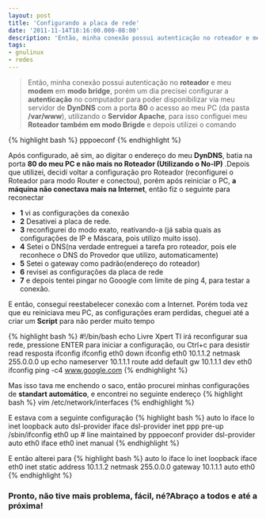 ```yaml
---
layout: post
title: 'Configurando a placa de rede'
date: '2011-11-14T18:16:00.000-08:00'
description: 'Então, minha conexão possui autenticação no roteador e meu modem em modo bridge, porém um dia precisei configurar a autenticação no computador para poder disponibilizar via meu servidor de DynDNS'
tags:
- gnulinux
- redes
---
```


> Então, minha conexão possui autenticação no __roteador__ e meu __modem__ em __modo bridge__, porém um dia precisei configurar a __autenticação__ no computador para poder disponibilizar via meu servidor de __DynDNS__ com a porta __80__ o acesso ao meu PC (da pasta __/var/www__), utilizando o __Servidor Apache__, para isso configuei meu __Roteador também em modo Brigde__ e depois utilizei o comando

{% highlight bash %}
pppoeconf
{% endhighlight %}

Após configurado, aê sim, ao digitar o endereço do meu __DynDNS__, batia na porta __80 do meu PC e não mais no Roteador (Utilizando o No-IP)__ .Depois que utilizei, decidí voltar a configuração pro Roteador (reconfigurei o Roteador para modo Router e conectou), porém após reiniciar o PC, __a máquina não conectava mais na Internet__, então fiz o seguinte para reconectar

- __1__ vi as configurações da conexão
- __2__ Desativei a placa de rede.
- __3__ reconfigurei do modo exato, reativando-a (já sabia quais as configurações de IP e Máscara, pois utilizo muito isso).
- __4__ Setei o DNS(na verdade entreguei a tarefa pro roteador, pois ele reconhece o DNS do Provedor que utilizo, automaticamente)
- __5__ Setei o gateway como padrão(endereço do roteador)
- __6__ revisei as configurações da placa de rede
- __7__ e depois tentei pingar no Gooogle com limite de ping 4, para testar a conexão.

E então, conseguí reestabelecer conexão com a Internet. Porém toda vez que eu reiniciava meu PC, as configurações eram perdidas, cheguei até a criar um __Script__ para não perder muito tempo

{% highlight bash %}
#!/bin/bash
echo Livre Xpert TI irá reconfigurar sua rede, pressione ENTER para iniciar a configuração, ou Ctrl+c para desistir
read resposta
ifconfig
ifconfig eth0 down
ifconfig eth0 10.1.1.2 netmask 255.0.0.0 up
echo nameserver 10.1.1.1
route add default gw 10.1.1.1 dev eth0
ifconfig
ping -c4 www.google.com
{% endhighlight %}

Mas isso tava me enchendo o saco, então procurei minhas configurações de __standart automático__, e encontrei no seguinte endereço
{% highlight bash %}
vim /etc/network/interfaces
{% endhighlight %}

E estava com a seguinte configuração
{% highlight bash %}
auto lo
iface lo inet loopback
auto dsl-provider
iface dsl-provider inet ppp
pre-up /sbin/ifconfig eth0 up # line maintained by pppoeconf
provider dsl-provider
auto eth0
iface eth0 inet manual
{% endhighlight %}

E então alterei para
{% highlight bash %}
auto lo
iface lo inet loopback
iface eth0 inet static
address 10.1.1.2
netmask 255.0.0.0
gateway 10.1.1.1
auto eth0
{% endhighlight %}

### Pronto, não tive mais problema, fácil, né?Abraço a todos e até a próxima!

<script async src="https://pagead2.googlesyndication.com/pagead/js/adsbygoogle.js"></script>

<!-- Informat -->
<ins class="adsbygoogle"
 style="display:block"
 data-ad-client="ca-pub-2838251107855362"
 data-ad-slot="2327980059"
 data-ad-format="auto"
 data-full-width-responsive="true"></ins>

<script>
(adsbygoogle = window.adsbygoogle || []).push({});
</script>



